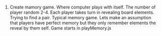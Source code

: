 1. Create mamory game. Where computer plays with itself. The number of player random 2-4. Each player takes turn in revealing board elements. Trying to find a pair. Typical memory game. Lets make an assumption that players have perfect memory but they only remember elements the reveal by them self. Game starts in playMemory.js
